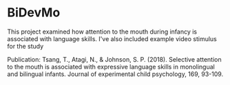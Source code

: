 # BiDevMo
This project examined how attention to the mouth during infancy is associated with language skills. I've also included example video stimulus for the study

Publication: 
Tsang, T., Atagi, N., & Johnson, S. P. (2018). Selective attention to the mouth is associated with expressive language skills in monolingual and bilingual infants. Journal of experimental child psychology, 169, 93-109.


